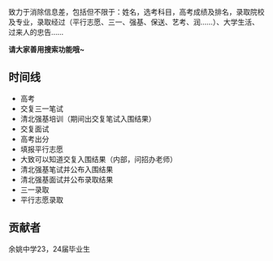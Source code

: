 致力于消除信息差，包括但不限于：姓名，选考科目，高考成绩及排名，录取院校及专业，录取经过（平行志愿、三一、强基、保送、艺考、润……）、大学生活、过来人的忠告……

**请大家善用搜索功能哦~**

## **时间线**

- 高考
- 交复三一笔试
- 清北强基培训（期间出交复笔试入围结果）
- 交复面试
- 高考出分
- 填报平行志愿
- 大致可以知道交复入围结果（内部，问招办老师）
- 清北强基笔试并公布入围结果
- 清北强基面试并公布录取结果
- 三一录取
- 平行志愿录取

## **贡献者**
余姚中学23，24届毕业生
